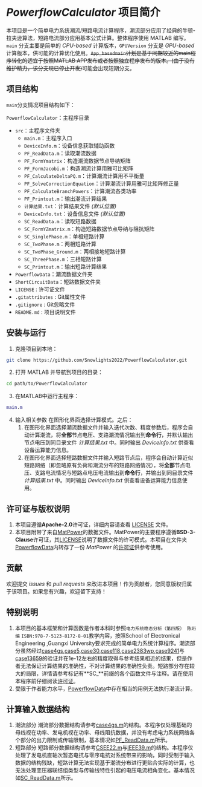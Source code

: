 #  _PowerflowCalculator_ 项目简介

本项目是一个简单电力系统潮流/短路电流计算程序，潮流部分应用了经典的牛顿-拉夫逊算法，短路电流部分应用基本公式计算。整体程序使用 MATLAB 编写。`main` 分支主要是简单的 _CPU-based_ 计算版本，`GPUVersion` 分支是 _GPU-based_ 计算版本，供可能的计算优化使用。~~`App_basedmain`计划是基于同期较近的main程序转化的适宜于按照MATLAB APP发布或者按照独立程序发布的版本。(由于没有维护精力，该分支现已停止开发)~~可能会出现短期分支。

## 项目结构

`main`分支情况项目结构如下：

`PowerflowCalculator`：主程序目录
   - `src`：主程序文件夹
      - `main.m`：主程序入口
      - `DeviceInfo.m`：设备信息获取辅助函数
      - `PF_ReadData.m`：读取潮流数据
      - `PF_FormYmatrix`：构造潮流数据节点导纳矩阵
      - `PF_FormJacobi.m`：构造潮流计算用雅可比矩阵
      - `PF_CalculateDeltaPQ.m`：计算潮流计算用不平衡量
      - `PF_SolveCorrectionEquation`：计算潮流计算用雅可比矩阵修正量
      - `PF_CalculateBranchPowers`：计算潮流各类功率
      - `PF_Printout.m`：输出潮流计算结果
      - `计算结果.txt`：计算结果文件 _(默认位置)_
      - `DeviceInfo.txt`：设备信息文件 _(默认位置)_
      - `SC_ReadData.m`：读取短路数据
      - `SC_FormYZmatrix.m`：构造短路数据节点导纳与阻抗矩阵
      - `SC_SinglePhase.m`：单相短路计算
      - `SC_TwoPhase.m`：两相短路计算
      - `SC_TwoPhase_Ground.m`：两相接地短路计算
      - `SC_ThreePhase.m`：三相短路计算
      - `SC_Printout.m`：输出短路计算结果
   - `PowerflowData`：潮流数据文件夹
   - `ShortCircuitData`：短路数据文件夹
   - `LICENSE` : 许可证文件
   - `.gitattributes` : Git属性文件
   - `.gitignore` : Git忽略文件
   - `README.md` : 项目说明文件

## 安装与运行

1. 克隆项目到本地：

```sh
git clone https://github.com/Snowlights2022/PowerflowCalculator.git
```
2. 打开 MATLAB 并导航到项目的目录：

```sh
cd path/to/PowerflowCalculator
```

3. 在MATLAB中运行主程序：
   
```MATLAB
main.m
```
4. 输入相关参数
   在图形化界面选择计算模式。之后：
   1. 在图形化界面选择潮流数据文件并输入迭代次数、精度参数后，程序会自动计算潮流，将**全部**节点电压、支路潮流情况输出到**命令行**，并默认输出节点电压到同目录文件 _计算结果.txt_ 中。同时输出 _DeviceInfo.txt_ 供查看设备运算能力信息。
   2. 在图形化界面选择短路数据文件并输入短路节点后，程序会自动计算近似短路网络（即忽略原有负荷和潮流分布的短路网络情况），将**全部**节点电压、支路电流情况与短路点电压电流输出到**命令行**，并输出到同目录文件 _计算结果.txt_ 中。同时输出 _DeviceInfo.txt_ 供查看设备运算能力信息使用。

## 许可证与版权说明

1. 本项目遵循**Apache-2.0**许可证，详细内容请查看 [LICENSE](LICENSE) 文件。
2. 本项目附带了来自[MatPower](https://github.com/MATPOWER/matpower/commit/6fba020d422a98f4176053c0478e62c4e8b9c6f5)的数据文件。MatPower的主要程序遵循**BSD-3-Clause**许可证，其[LICENSE](https://github.com/MATPOWER/matpower/commit/e6191418d34535cd5001ad8ea8c6cdb76d157926)说明了数据文件的许可模式。本项目在文件夹[PowerflowData](PowerflowData)内转存了一份 _MatPower_ 的[许可证](PowerflowData/LICENSE_data)供参考使用。
   
## 贡献
欢迎提交 _issues_ 和 _pull requests_ 来改进本项目！作为贡献者，您同意版权归属于该项目。如果您有兴趣，欢迎留下支持！

## 特别说明

1. 本项目的基本框架和计算函数是作者本科时参照`电力系统稳态分析（第四版） 陈珩编` `ISBN:978-7-5123-8172-8-01`教学内容，按照School of Electronical Engineering ,Guangxi University要求完成的简单电力系统计算程序。潮流部分虽然经过[case4gs](PowerflowData/case4gs.m),[case5](PowerflowData/case5.m),[case30](PowerflowData/case30.m),[case118](PowerflowData/case118.m),[case2383wp](PowerflowData/case2383wp.m),[case9241](PowerflowData/case9241pegase.m)与[case13659](PowerflowData/case13659pegase.m)的验证并在1e-12左右的精度取得与参考结果相近的结果，但是作者无法保证计算结果的准确性，不对计算结果的准确性负责。短路部分存在较大的局限，详情请参考标记有**SC_**前缀的各个函数文件与注释。请在使用本程序前仔细阅读[许可证](LICENSE)。
2. 受限于作者能力水平，[PowerflowData](PowerflowData)中存在相当的用例无法执行潮流计算。

## 计算输入数据结构

1. 潮流部分
   潮流部分数据结构请参考[case4gs.m](PowerflowData/case4gs.m)的结构。本程序仅处理基础的母线视在功率、发电机视在功率、母线阻抗数据，并没有考虑电力系统网络各个部分的出力限制或传输限制，基本情况如[PF_ReadData.m](src/PF_ReadData.m)所示。
2. 短路部分
   短路部分数据结构请参考[CSEE22.m](ShortcircuitData/CSEE22.m)与[IEEE39.m](ShortcircuitData/IEEE39.m)的结构。本程序仅处理了发电机直轴次暂态电抗与零序电抗对系统带来的影响，同时受制于输入数据的结构残缺，短路计算无法实现基于潮流分布进行更贴合实际的计算，也无法处理变压器联结组类型与传输线特性引起的电压电流相角变化。基本情况如[SC_ReadData.m](src/SC_ReadData.m)所示。